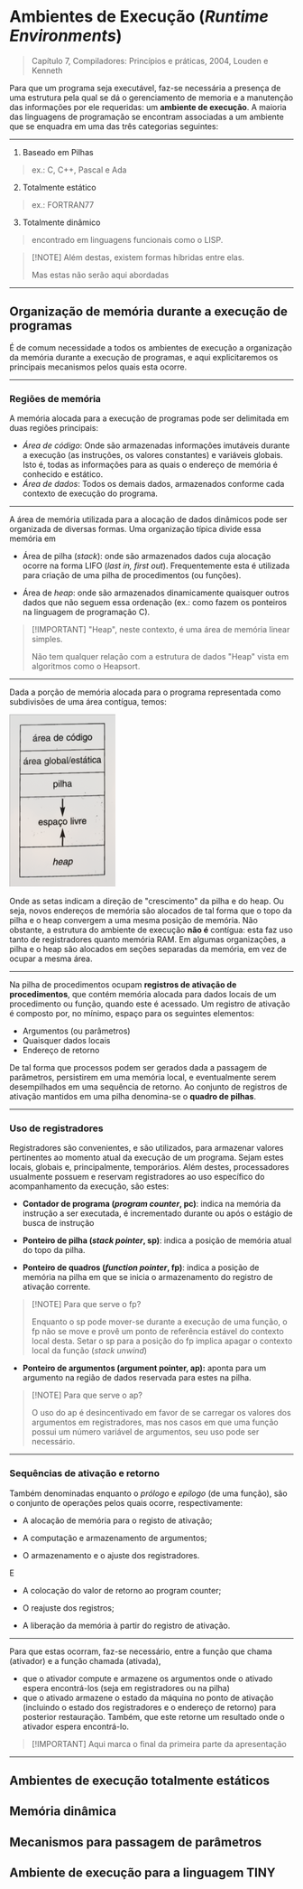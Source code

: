 # Ambientes de Execução (_Runtime Environments_)

> Capítulo 7, Compiladores: Princípios e práticas, 2004, Louden e Kenneth

Para que um programa seja executável, faz-se necessária a presença de uma
estrutura pela qual se dá o gerenciamento de memoria e a manutenção das
informações por ele requeridas: um **ambiente de execução**. A maioria das
linguagens de programação se encontram associadas a um ambiente que se enquadra
em uma das três categorias seguintes:

---

1. Baseado em Pilhas

> ex.: C, C++, Pascal e Ada

2. Totalmente estático

> ex.: FORTRAN77

3. Totalmente dinâmico

> encontrado em linguagens funcionais como o LISP.

> [!NOTE] Além destas, existem formas híbridas entre elas.
>
> Mas estas não serão aqui abordadas

---

## Organização de memória durante a execução de programas

É de comum necessidade a todos os ambientes de execução a organização da memória
durante a execução de programas, e aqui explicitaremos os principais mecanismos
pelos quais esta ocorre.

---

### Regiões de memória

A memória alocada para a execução de programas pode ser delimitada em duas
regiões principais:

- _Área de código_: Onde são armazenadas informações imutáveis durante a
  execução (as instruções, os valores constantes) e variáveis globais. Isto é,
  todas as informações para as quais o endereço de memória é conhecido e
  estático.
- _Área de dados_: Todos os demais dados, armazenados conforme cada contexto de
  execução do programa.

---

A área de memória utilizada para a alocação de dados dinâmicos pode ser
organizada de diversas formas. Uma organização típica divide essa memória em

- Área de pilha (_stack_): onde são armazenados dados cuja alocação ocorre na
  forma LIFO (_last in, first out_). Frequentemente esta é utilizada para
  criação de uma pilha de procedimentos (ou funções).

- Área de _heap_: onde são armazenados dinamicamente quaisquer outros dados que
  não seguem essa ordenação (ex.: como fazem os ponteiros na linguagem de
  programação C).

> [!IMPORTANT] "Heap", neste contexto, é uma área de memória linear simples.
>
> Não tem qualquer relação com a estrutura de dados "Heap" vista em algoritmos
> como o Heapsort.

---

Dada a porção de memória alocada para o programa representada como subdivisões
de uma área contígua, temos:

![Diagrama da organização da memória de um programa em execução](images/snapshot_2025-05-12_20-13-26.png)

Onde as setas indicam a direção de "crescimento" da pilha e do heap. Ou seja,
novos endereços de memória são alocados de tal forma que o topo da pilha e o
heap convergem a uma mesma posição de memória. Não obstante, a estrutura do
ambiente de execução **não é** contígua: esta faz uso tanto de registradores
quanto memória RAM. Em algumas organizações, a pilha e o heap são alocados em
seções separadas da memória, em vez de ocupar a mesma área.

---

Na pilha de procedimentos ocupam **registros de ativação de procedimentos**, que
contém memória alocada para dados locais de um procedimento ou função, quando
este é acessado. Um registro de ativação é composto por, no mínimo, espaço para
os seguintes elementos:

- Argumentos (ou parâmetros)
- Quaisquer dados locais
- Endereço de retorno

De tal forma que processos podem ser gerados dada a passagem de parâmetros,
persistirem em uma memória local, e eventualmente serem desempilhados em uma
sequência de retorno. Ao conjunto de registros de ativação mantidos em uma pilha
denomina-se o **quadro de pilhas**.

---

### Uso de registradores

Registradores são convenientes, e são utilizados, para armazenar valores
pertinentes ao momento atual da execução de um programa. Sejam estes locais,
globais e, principalmente, temporários. Além destes, processadores usualmente
possuem e reservam registradores ao uso específico do acompanhamento da
execução, são estes:

- **Contador de programa (_program counter_, pc)**: indica na memória da
  instrução a ser executada, é incrementado durante ou após o estágio de busca
  de instrução

- **Ponteiro de pilha (_stack pointer_, sp)**: indica a posição de memória atual
  do topo da pilha.

- **Ponteiro de quadros (_function pointer_, fp)**: indica a posição de memória
  na pilha em que se inicia o armazenamento do registro de ativação corrente.

> [!NOTE] Para que serve o fp?
>
> Enquanto o sp pode mover-se durante a execução de uma função, o fp não se move
> e provê um ponto de referência estável do contexto local desta. Setar o sp
> para a posição do fp implica apagar o contexto local da função (_stack
> unwind_)

- **Ponteiro de argumentos (argument pointer, ap):** aponta para um argumento na
  região de dados reservada para estes na pilha.

> [!NOTE] Para que serve o ap?
>
> O uso do ap é desincentivado em favor de se carregar os valores dos argumentos
> em registradores, mas nos casos em que uma função possui um número variável de
> argumentos, seu uso pode ser necessário.

---

### Sequências de ativação e retorno

Também denominadas enquanto o _prólogo_ e _epílogo_ (de uma função), são o
conjunto de operações pelos quais ocorre, respectivamente:

- A alocação de memória para o registo de ativação;

- A computação e armazenamento de argumentos;

- O armazenamento e o ajuste dos registradores.

E

- A colocação do valor de retorno ao program counter;

- O reajuste dos registros;

- A liberação da memória à partir do registro de ativação.

---

Para que estas ocorram, faz-se necessário, entre a função que chama (ativador) e
a função chamada (ativada),

- que o ativador compute e armazene os argumentos onde o ativado espera
  encontrá-los (seja em registradores ou na pilha)
- que o ativado armazene o estado da máquina no ponto de ativação (incluindo o
  estado dos registradores e o endereço de retorno) para posterior restauração.
  Também, que este retorne um resultado onde o ativador espera encontrá-lo.

> [!IMPORTANT] Aqui marca o final da primeira parte da apresentação

---

## Ambientes de execução totalmente estáticos

## Memória dinâmica

## Mecanismos para passagem de parâmetros

## Ambiente de execução para a linguagem TINY

